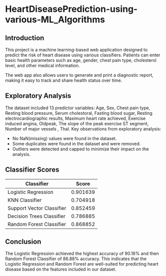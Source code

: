 # HeartDiseasePrediction-using-various-ML_Algorithms

## Introduction

This project is a machine learning-based web application designed to predict the risk of heart disease using various classifiers. Patients can enter basic health parameters such as age, gender, chest pain type, cholesterol level, and other medical information.

The web app also allows users to generate and print a diagnostic report, making it easy to track and share health status over time.

## Exploratory Analysis

The dataset included 13 predictor variables: Age, Sex, Chest pain type, Resting blood pressure, Serum cholestoral, Fasting blood sugar, Resting electrocardiographic results, Maximum heart rate achieved, Exercise induced angina, Oldpeak, The slope of the peak exercise ST segment, Number of major vessels , Thal. Key observations from exploratory analysis:

- No NaN(missing) values were found in the dataset.
- Some duplicates were found in the dataset and were removed.
- Outliers were detected and capped to minimize their impact on the analysis.

## Classifier Scores

| Classifier                   | Score     |
|------------------------------|-----------|
| Logistic Regression          | 0.901639  |
| KNN Classifier               | 0.704918  |
| Support Vector Classifier    | 0.852459  |
| Decision Trees Classifier    | 0.786885  |
| Random Forest Classifier     | 0.868852  |

## Conclusion

The Logistic Regression achieved the highest accuracy of 90.16% and then Random Forest Classifier of 86.88% accuracy. This indicates that the Logistic Regression and Random Forest are well-suited for predicting heart disease based on the features included in our dataset.
